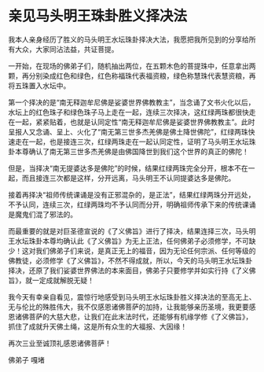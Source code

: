 # 亲见马头明王珠卦胜义择决法




我本人亲身经历了胜义的马头明王水坛珠卦择决大法，我愿把我所见到的分享给所有大众，大家同沾法益，共证菩提。


一开始，在现场的佛弟子们，随机抽出两位，在五颗木色的菩提珠中，任意拿出两颗，再分别染成红色和绿色，红色称福珠代表福资粮，绿色称慧珠代表慧资粮，再将五珠置入水坛中。


第一个择决的是“南无释迦牟尼佛是娑婆世界佛教教主”，当念诵了文书火化以后，水坛上的红色珠子和绿色珠子马上走在一起，连续三次择决，这红绿两珠都很快走在一起，紧紧贴着，也就是认同定性“南无释迦牟尼佛是娑婆世界佛教教主”。此时呈报人又念诵、呈上、火化了“南无第三世多杰羌佛是佛土降世佛陀”，红绿两珠快速走在一起，也是接连三次，红绿两珠走在一起认同定性，证明了马头明王水坛珠卦本尊确认了南无第三世多杰羌佛是由佛国降世到我们这个世界的真正的佛陀！


但是，当择决“南无提婆达多是佛陀”的时候，结果红绿两珠完全分开，根本不在一起，而且接连三次都是这样，分开远离，马头明王不认同提婆达多是佛陀。


接着再择决“祖师传统课诵是没有正邪混杂的，是正法”，结果红绿两珠分开远处，不予认同，连续三次，红绿两珠均不予认同而分开，明确祖师传承下来的传统课诵是魔鬼们混了邪法的。


而最重要的就是对巨圣德宣说的《了义佛旨》进行了择决，结果连择三次，马头明王水坛珠卦本尊均确认此《了义佛旨》为无上正法，任何佛弟子必须修学，不可缺少！这对我们佛弟子们来说，是真正无上的福音，因为无论任何宗派、任何等级的佛教徒，必须修学《了义佛旨》，不然不得成就，所以，今天的马头明王水坛珠卦择决，还原了我们娑婆世界佛法的本来面目，佛弟子只要修学并如实行持《了义佛旨》，就一定成就解脱无疑！


我今天有幸亲自看见，震惊行地感受到马头明王水坛珠卦胜义择决法的至高无上、无与伦比的殊胜伟大，我不仅感恩诸佛菩萨的加持，让我能够亲历圣境，我更要感恩诸佛菩萨的大慈大悲，让我们在此末法时代，还能够有机缘学修《了义佛旨》，抓住了成就升天佛土绳，这是所有众生的大福报、大因缘！


再次三业至诚顶礼感恩诸佛菩萨！


佛弟子  嘎堵